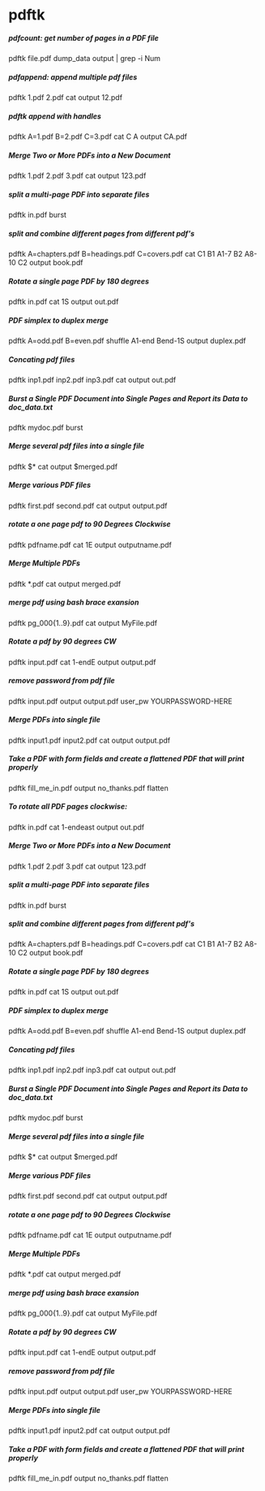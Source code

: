 # pdftk

##### pdfcount: get number of pages in a PDF file

   pdftk  file.pdf dump_data output | grep -i Num

##### pdfappend: append multiple pdf files

   pdftk  1.pdf 2.pdf cat output 12.pdf

##### pdftk append with handles

   pdftk  A=1.pdf B=2.pdf C=3.pdf cat C A output CA.pdf

##### Merge Two or More PDFs into a New Document

   pdftk  1.pdf 2.pdf 3.pdf cat output 123.pdf

##### split a multi-page PDF into separate files

   pdftk  in.pdf burst

##### split and combine different pages from different pdf's

   pdftk  A=chapters.pdf B=headings.pdf C=covers.pdf cat C1 B1 A1-7 B2 A8-10 C2 output book.pdf

##### Rotate a single page PDF by 180 degrees

   pdftk  in.pdf cat 1S output out.pdf

##### PDF simplex to duplex merge

   pdftk  A=odd.pdf B=even.pdf shuffle A1-end Bend-1S output duplex.pdf

##### Concating pdf files

   pdftk  inp1.pdf inp2.pdf inp3.pdf cat output out.pdf

##### Burst a Single PDF Document into Single Pages and Report its Data to doc_data.txt

   pdftk  mydoc.pdf burst

##### Merge several pdf files into a single file

   pdftk  $* cat output $merged.pdf

##### Merge various PDF files

   pdftk  first.pdf second.pdf cat output output.pdf

##### rotate a one page pdf to 90 Degrees Clockwise

   pdftk  pdfname.pdf cat 1E  output outputname.pdf

##### Merge Multiple PDFs

   pdftk  *.pdf cat output merged.pdf

##### merge pdf using  bash brace exansion

   pdftk   pg_000{1..9}.pdf  cat output MyFile.pdf

##### Rotate a pdf by 90 degrees CW

   pdftk  input.pdf cat 1-endE output output.pdf

##### remove password from pdf file

   pdftk  input.pdf output output.pdf user_pw YOURPASSWORD-HERE

##### Merge PDFs into single file

   pdftk  input1.pdf input2.pdf cat output output.pdf

##### Take a PDF with form fields and create a flattened PDF that will print properly

   pdftk  fill_me_in.pdf output no_thanks.pdf flatten

##### To rotate all PDF pages clockwise:

   pdftk  in.pdf cat 1-endeast output out.pdf

##### Merge Two or More PDFs into a New Document

   pdftk  1.pdf 2.pdf 3.pdf cat output 123.pdf

##### split a multi-page PDF into separate files

   pdftk  in.pdf burst

##### split and combine different pages from different pdf's

   pdftk  A=chapters.pdf B=headings.pdf C=covers.pdf cat C1 B1 A1-7 B2 A8-10 C2 output book.pdf

##### Rotate a single page PDF by 180 degrees

   pdftk  in.pdf cat 1S output out.pdf

##### PDF simplex to duplex merge

   pdftk  A=odd.pdf B=even.pdf shuffle A1-end Bend-1S output duplex.pdf

##### Concating pdf files

   pdftk  inp1.pdf inp2.pdf inp3.pdf cat output out.pdf

##### Burst a Single PDF Document into Single Pages and Report its Data to doc_data.txt

   pdftk  mydoc.pdf burst

##### Merge several pdf files into a single file

   pdftk  $* cat output $merged.pdf

##### Merge various PDF files

   pdftk  first.pdf second.pdf cat output output.pdf

##### rotate a one page pdf to 90 Degrees Clockwise

   pdftk  pdfname.pdf cat 1E  output outputname.pdf

##### Merge Multiple PDFs

   pdftk  *.pdf cat output merged.pdf

##### merge pdf using  bash brace exansion

   pdftk   pg_000{1..9}.pdf  cat output MyFile.pdf

##### Rotate a pdf by 90 degrees CW

   pdftk  input.pdf cat 1-endE output output.pdf

##### remove password from pdf file

   pdftk  input.pdf output output.pdf user_pw YOURPASSWORD-HERE

##### Merge PDFs into single file

   pdftk  input1.pdf input2.pdf cat output output.pdf

##### Take a PDF with form fields and create a flattened PDF that will print properly

   pdftk  fill_me_in.pdf output no_thanks.pdf flatten
